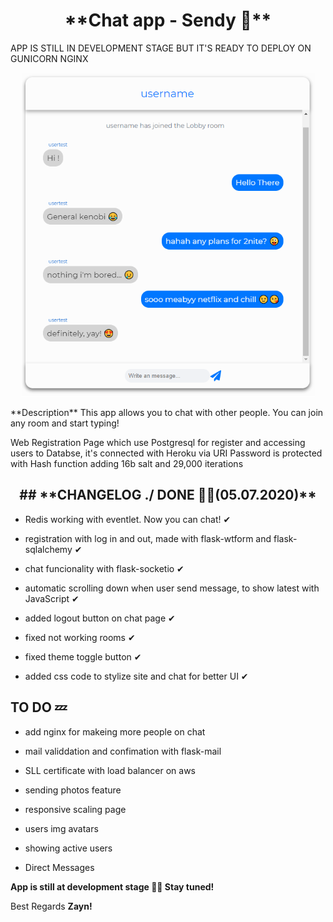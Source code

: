 <h1 align="center">
  **Chat app - Sendy 💬**
</h1
It's chat app, implemented using Flask-SocketIO with both the database (PostgreSQL) and the app deployed in AWS. It also has user registration and authentication functionalities


APP IS STILL IN DEVELOPMENT STAGE BUT IT'S READY TO DEPLOY ON GUNICORN NGINX
<p align="center">
  <img width="470" height="518" src="https://github.com/zbigniewstefaniuk/zbigniewstefaniuk/blob/master/chat-screnn.png">
</p>
 **Description**
This app allows you to chat with other people. You can join any room and start typing!

Web Registration Page which use Postgresql for register and accessing users to Databse, it's connected with Heroku via URI
Password is protected with Hash function adding 16b salt and 29,000 iterations

<h2 align="center">
 ## **CHANGELOG ./ DONE 👌🏻(05.07.2020)**
</h2>

- Redis working with eventlet. Now you can chat! ✔

- registration with log in and out, made with flask-wtform and flask-sqlalchemy ✔

- chat funcionality with flask-socketio ✔

- automatic scrolling down when user send message, to show latest with JavaScript ✔

- added logout button on chat page ✔

- fixed not working rooms ✔

- fixed theme toggle button ✔

- added css code to stylize site and chat for better UI ✔

## **TO DO 💤**

- add nginx for makeing more people on chat

- mail validdation and confimation with flask-mail

- SLL certificate with load balancer on aws

- sending photos feature 

- responsive scaling page

- users img avatars

- showing active users 

- Direct Messages

**App is still at development stage ✌🏻 Stay tuned!**

Best Regards **Zayn!**
